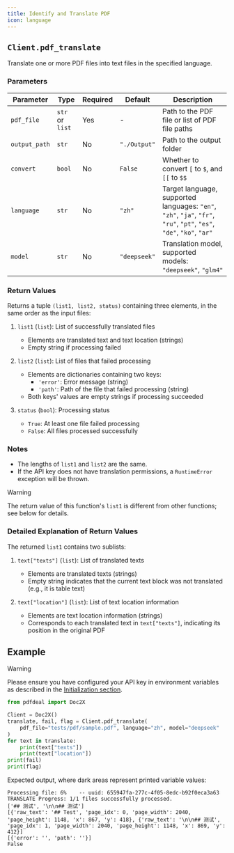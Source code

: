 ```yaml
---
title: Identify and Translate PDF
icon: language
---
```


## `Client.pdf_translate`

Translate one or more PDF files into text files in the specified language.

### Parameters

| Parameter | Type | Required | Default | Description |
|-----------|------|----------|---------|-------------|
| `pdf_file` | `str` or `list` | Yes | - | Path to the PDF file or list of PDF file paths |
| `output_path` | `str` | No | `"./Output"` | Path to the output folder |
| `convert` | `bool` | No | `False` | Whether to convert `[` to `$`, and `[[` to `$$` |
| `language` | `str` | No | `"zh"` | Target language, supported languages: `"en"`, `"zh"`, `"ja"`, `"fr"`, `"ru"`, `"pt"`, `"es"`, `"de"`, `"ko"`, `"ar"` |
| `model` | `str` | No | `"deepseek"` | Translation model, supported models: `"deepseek"`, `"glm4"` |

### Return Values

Returns a tuple `(list1, list2, status)` containing three elements, in the same order as the input files:

1. `list1` (`list`): List of successfully translated files
   - Elements are translated text and text location (strings)
   - Empty string if processing failed

2. `list2` (`list`): List of files that failed processing
   - Elements are dictionaries containing two keys:
     - `'error'`: Error message (string)
     - `'path'`: Path of the file that failed processing (string)
   - Both keys' values are empty strings if processing succeeded

3. `status` (`bool`): Processing status
   - `True`: At least one file failed processing
   - `False`: All files processed successfully

### Notes

- The lengths of `list1` and `list2` are the same.
- If the API key does not have translation permissions, a `RuntimeError` exception will be thrown.

> [!warning]
> The return value of this function's `list1` is different from other functions; see below for details.

### Detailed Explanation of Return Values

The returned `list1` contains two sublists:

1. `text["texts"]` (`list`): List of translated texts
   - Elements are translated texts (strings)
   - Empty string indicates that the current text block was not translated (e.g., it is table text)

2. `text["location"]` (`list`): List of text location information
   - Elements are text location information (strings)
   - Corresponds to each translated text in `text["texts"]`, indicating its position in the original PDF

## Example

> [!warning]
> Please ensure you have configured your API key in environment variables as described in the [Initialization section](Init.md).

```python
from pdfdeal import Doc2X

Client = Doc2X()
translate, fail, flag = Client.pdf_translate(
    pdf_file="tests/pdf/sample.pdf", language="zh", model="deepseek"
)
for text in translate:
    print(text["texts"])
    print(text["location"])
print(fail)
print(flag)
```

Expected output, where dark areas represent printed variable values:

```bash{3-6}
Processing file: 6%    -- uuid: 655947fa-277c-4f05-8edc-b92f0eca3a63
TRANSLATE Progress: 1/1 files successfully processed.
['## 测试', '\n\n## 测试']
[{'raw_text': '## Test', 'page_idx': 0, 'page_width': 2040, 'page_height': 1148, 'x': 867, 'y': 418}, {'raw_text': '\n\n## 测试', 'page_idx': 1, 'page_width': 2040, 'page_height': 1148, 'x': 869, 'y': 412}]
[{'error': '', 'path': ''}]
False
```
